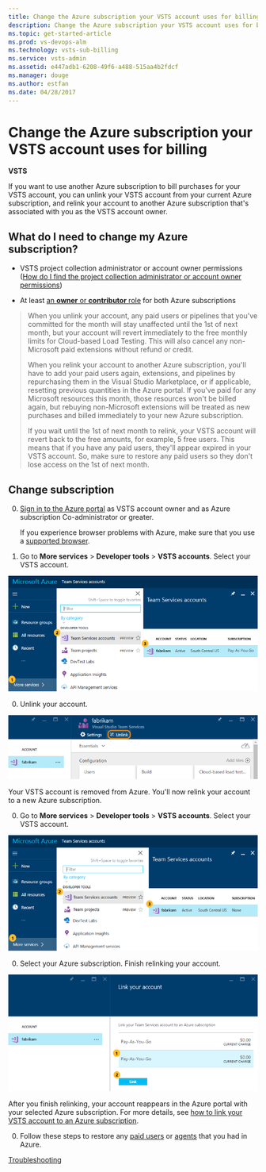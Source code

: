 ```yaml
---
title: Change the Azure subscription your VSTS account uses for billing
description: Change the Azure subscription your VSTS account uses for billing
ms.topic: get-started-article
ms.prod: vs-devops-alm
ms.technology: vsts-sub-billing
ms.service: vsts-admin
ms.assetid: e447adb1-6208-49f6-a488-515aa4b2fdcf
ms.manager: douge
ms.author: estfan
ms.date: 04/28/2017
---
```


# Change the Azure subscription your VSTS account uses for billing

**VSTS**


If you want to use another Azure subscription to bill purchases for your VSTS account, 
you can unlink your VSTS account from your current Azure subscription, 
and relink your account to another Azure subscription that's associated with you as the VSTS account owner. 


## What do I need to change my Azure subscription?

* VSTS project collection administrator or account owner permissions ([How do I find the project collection administrator or account owner permissions](#find-owner))

* At least [an **owner** or **contributor** role](#AddAzureAdmin) for both Azure subscriptions

> When you unlink your account, any paid users or pipelines that you've 
> committed for the month will stay unaffected until the 1st of next month, 
> but your account will revert immediately to the free monthly limits 
> for Cloud-based Load Testing. This will also cancel any 
> non-Microsoft paid extensions without refund or credit.
>
> When you relink your account to another Azure subscription, 
> you'll have to add your paid users again, 
> extensions, and pipelines by repurchasing them in the 
> Visual Studio Marketplace, or if applicable, 
> resetting previous quantities in the Azure portal.  If 
> you've paid for any Microsoft resources this month, 
> those resources won't be billed again, 
> but rebuying non-Microsoft extensions 
> will be treated as new purchases and 
> billed immediately to your new Azure subscription.
>
> If you wait until the 1st of next month to relink, 
> your VSTS account will revert back to the free amounts, 
> for example, 5 free users. This means that if you have 
> any paid users, they'll appear expired in your VSTS account. 
> So, make sure to restore any paid users so they don't lose access 
> on the 1st of next month.


<a name="AzurePortal2"></a>
## Change subscription

0. [Sign in to the Azure portal](https://portal.azure.com/) 
as VSTS account owner and as Azure subscription Co-administrator or greater.
   
    If you experience browser problems with Azure, 
    make sure that you use a [supported browser](https://azure.microsoft.com/en-us/documentation/articles/azure-preview-portal-supported-browsers-devices/).

0. Go to **More services** > **Developer tools** > **VSTS accounts**. 
Select your VSTS account.

 ![More services, Developer tools, VSTS, select your account](_img/_shared/ap_vso_selectlinkedaccount.png)

0. Unlink your account.

 ![Unlink your account](_img/_shared/azure-portal-unlink-subscription.png)

 Your VSTS account is removed from Azure. 
 You'll now relink your account to a new Azure subscription.

0. Go to **More services** > **Developer tools** > **VSTS accounts**. 
Select your VSTS account.

 ![More services, Developer tools, VSTS accounts, select your account](_img/set-up-billing/ap_vso_startlink2.png)

0. Select your Azure subscription. 
Finish relinking your account.

 ![Select an Azure subscription](_img/set-up-billing/ap_vso_change-azure-subscription.png)

 After you finish relinking, 
 your account reappears in the Azure portal with 
 your selected Azure subscription.  For more details, see 
 [how to link your VSTS account to an Azure subscription](#AzurePortal).

0. Follow these steps to restore any 
[paid users](buy-basic-access-add-users.md) or 
[agents](buy-more-build-vs.md) 
that you had in Azure.


[Troubleshooting](faq-billing-setup.md)
